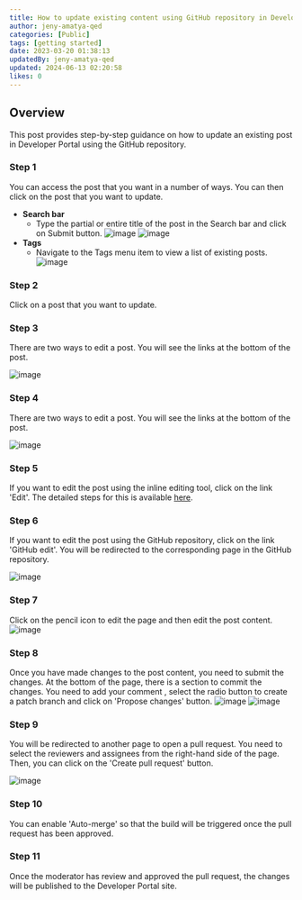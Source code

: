 ```yaml
---
title: How to update existing content using GitHub repository in Developer Portal
author: jeny-amatya-qed
categories: [Public]
tags: [getting started]
date: 2023-03-20 01:38:13 
updatedBy: jeny-amatya-qed
updated: 2024-06-13 02:20:58 
likes: 0
---
```


## Overview

This post provides step-by-step guidance on how to update an existing post in Developer Portal using the GitHub repository.

### Step 1

You can access the post that you want in a number of ways. You can then click on the post that you want to update.

* **Search bar**
    * Type the partial or entire title of the post in the Search bar and click on Submit button.
        ![image](https://sadevportal3.blob.core.windows.net/root/post/edit-post-step-1-1.png)
        ![image](https://sadevportal3.blob.core.windows.net/root/post/add-post-step-5-2-dark.png)
* **Tags**
    * Navigate to the Tags menu item to view a list of existing posts.
        ![image](https://sadevportal3.blob.core.windows.net/root/post/edit-post-step-1-3.png)

### Step 2

Click on a post that you want to update.

### Step 3

There are two ways to edit a post. You will see the links at the bottom of the post.

![image](https://sadevportal3.blob.core.windows.net/root/post/edit-post-step-1-1.png)

### Step 4

There are two ways to edit a post. You will see the links at the bottom of the post.

![image](https://sadevportal3.blob.core.windows.net/root/post/edit-post-step-4.png)

### Step 5

If you want to edit the post using the inline editing tool, click on the link 'Edit'. The detailed steps for this is available [here](/internal/How-to-edit-an-existing-post-in-Developer-Portal/).

### Step 6

If you want to edit the post using the GitHub repository, click on the link 'GitHub edit'. You will be redirected to the corresponding page in the GitHub repository.

![image](https://sadevportal3.blob.core.windows.net/root/post/edit-post-step-3.png)

### Step 7

Click on the pencil icon to edit the page and then edit the post content.
![image](https://sadevportal3.blob.core.windows.net/root/post/edit-post-step-7.png)

### Step 8

Once you have made changes to the post content, you need to submit the changes. At the bottom of the page, there is a section to commit the changes. You need to add your comment , select the radio button to create a patch branch and click on 'Propose changes' button.
![image](https://sadevportal3.blob.core.windows.net/root/post/edit-post-step-8-1.png)
![image](https://sadevportal3.blob.core.windows.net/root/post/edit-post-step-8-2.png)

### Step 9

You will be redirected to another page to open a pull request. You need to select the reviewers and assignees from the right-hand side of the page. Then, you can click on the 'Create pull request' button.

![image](https://sadevportal3.blob.core.windows.net/root/post/edit-post-step-9.png)

### Step 10

You can enable 'Auto-merge' so that the build will be triggered once the pull request has been approved.

### Step 11

Once the moderator has review and approved the pull request, the changes will be published to the Developer Portal site.